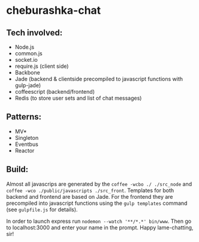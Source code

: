 # cheburashka-chat
## Tech involved:
  - Node.js
  - common.js
  - socket.io
  - require.js (client side)
  - Backbone
  - Jade (backend & clientside precompiled to javascript functions with gulp-jade)
  - coffeescript (backend/frontend)
  - Redis (to store user sets and list of chat messages)
## Patterns:
  - MV*
  - Singleton
  - Eventbus
  - Reactor
## Build:

Almost all javascrips are generated by the ``coffee -wcbo ./ ./src_node`` and ``coffee -wco ./public/javascripts ./src_front``.
Templates for both backend and frontend are based on Jade. For the frontend they are precompiled into javascript functions
using the ``gulp templates`` command (see ``gulpfile.js`` for details).

In order to launch express run ``nodemon --watch '**/*.*' bin/www``. Then go to localhost:3000 and enter your name in the prompt.
Happy lame-chatting, sir!
